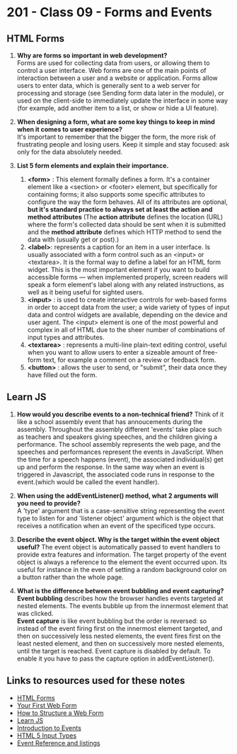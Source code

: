 # 201 - Class 09 - Forms and Events

## HTML Forms

1. **Why are forms so important in web development?**  
Forms are used for collecting data from users, or allowing them to control a user interface. Web forms are one of the main points of interaction between a user and a website or application. Forms allow users to enter data, which is generally sent to a web server for processing and storage (see Sending form data later in the module), or used on the client-side to immediately update the interface in some way (for example, add another item to a list, or show or hide a UI feature).

2. **When designing a form, what are some key things to keep in mind when it comes to user experience?**  
It's important to remember that the bigger the form, the more risk of frustrating people and losing users. Keep it simple and stay focused: ask only for the data absolutely needed.

3. **List 5 form elements and explain their importance.**  
    1. **\<form>** : This element formally defines a form. It's a container element like a \<section> or \<footer> element, but specifically for containing forms; it also supports some specific attributes to configure the way the form behaves. All of its attributes are optional, **but it's standard practice to always set at least the action and method attributes** (The **action attribute** defines the location (URL) where the form's collected data should be sent when it is submitted and
    the **method attribute** defines which HTTP method to send the data with (usually get or post).)
    2. **\<label>**: represents a caption for an item in a user interface. Is usually associated with a form control such as an \<input> or \<textarea>. It is the formal way to define a label for an HTML form widget. This is the most important element if you want to build accessible forms — when implemented properly, screen readers will speak a form element's label along with any related instructions, as well as it being useful for sighted users.
    3. **\<input>** : is used to create interactive controls for web-based forms in order to accept data from the user; a wide variety of types of input data and control widgets are available, depending on the device and user agent. The \<input> element is one of the most powerful and complex in all of HTML due to the sheer number of combinations of input types and attributes.
    4. **\<textarea>** : represents a multi-line plain-text editing control, useful when you want to allow users to enter a sizeable amount of free-form text, for example a comment on a review or feedback form.
    5. **\<button>** : allows the user to send, or "submit", their data once they have filled out the form.

## Learn JS

1. **How would you describe events to a non-technical friend?**
Think of it like a school assembly event that has annoucements during the assembly. Throughout the assembly different 'events' take place such as teachers and speakers giving speeches, and the children giving a performance.  The school assembly represents the web page, and the speeches and performances represent the events in JavaScript.  When the time for a speech happens (event), the associated individual(s) get up and perform the response. In the same way when an event is triggered in Javascript, the associated code runs in response to the event.(which would be called the event handler).
2. **When using the addEventListener() method, what 2 arguments will you need to provide?**  
A 'type' argument that is a case-sensitive string representing the event type to listen for and 'listener object' argument which is the object that receives a notification when an event of the specificed type occurs.

3. **Describe the event object. Why is the target within the event object useful?**
The event object is automatically passed to event handlers to provide extra features and information. The target property of the event object is always a reference to the element the event occurred upon. Its useful for instance in the even of setting a random background color on a button rather than the whole page.  

4. **What is the difference between event bubbling and event capturing?**  
**Event bubbling** describes how the browser handles events targeted at nested elements. The events bubble up from the innermost element that was clicked.  
**Event capture** is like event bubbling but the order is reversed: so instead of the event firing first on the innermost element targeted, and then on successively less nested elements, the event fires first on the least nested element, and then on successively more nested elements, until the target is reached. Event capture is disabled by default. To enable it you have to pass the capture option in addEventListener().

## Links to resources used for these notes

* [HTML Forms](https://developer.mozilla.org/en-US/docs/Learn/Forms)
* [Your First Web Form](https://developer.mozilla.org/en-US/docs/Learn/Forms/Your_first_form)
* [How to Structure a Web Form](https://developer.mozilla.org/en-US/docs/Learn/Forms/How_to_structure_a_web_form)
* [Learn JS](https://developer.mozilla.org/en-US/docs/Learn/JavaScript)
* [Introduction to Events](https://developer.mozilla.org/en-US/docs/Learn/JavaScript/Building_blocks/Events)
* [HTML 5 Input Types](https://developer.mozilla.org/en-US/docs/Learn/Forms/HTML5_input_types)
* [Event Reference and listings](https://developer.mozilla.org/en-US/docs/Web/Events)
